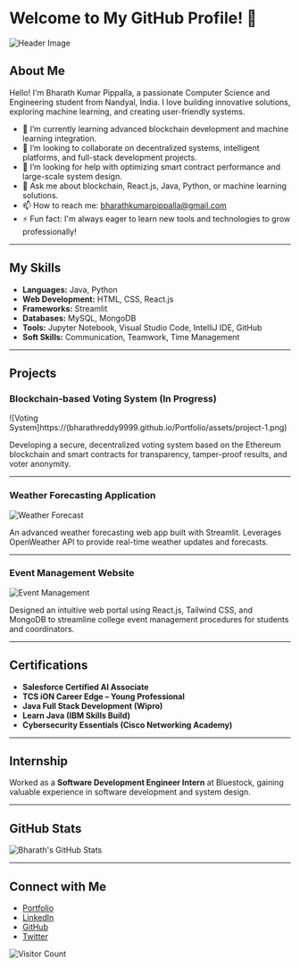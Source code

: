 # Welcome to My GitHub Profile! 👋

![Header Image](https://bharathreddy.com)

## About Me

Hello! I'm Bharath Kumar Pippalla, a passionate Computer Science and Engineering student from Nandyal, India. I love building innovative solutions, exploring machine learning, and creating user-friendly systems.

- 🌱 I’m currently learning advanced blockchain development and machine learning integration.
- 👯 I’m looking to collaborate on decentralized systems, intelligent platforms, and full-stack development projects.
- 🤔 I’m looking for help with optimizing smart contract performance and large-scale system design.
- 💬 Ask me about blockchain, React.js, Java, Python, or machine learning solutions.
- 📫 How to reach me: [bharathkumarpippalla@gmail.com](mailto:bharathkumarpippalla@gmail.com)
- ⚡ Fun fact: I'm always eager to learn new tools and technologies to grow professionally!

---

## My Skills

- **Languages:** Java, Python
- **Web Development:** HTML, CSS, React.js
- **Frameworks:** Streamlit
- **Databases:** MySQL, MongoDB
- **Tools:** Jupyter Notebook, Visual Studio Code, IntelliJ IDE, GitHub
- **Soft Skills:** Communication, Teamwork, Time Management

---

## Projects

### Blockchain-based Voting System (In Progress)
![Voting System]https://(bharathreddy9999.github.io/Portfolio/assets/project-1.png)

Developing a secure, decentralized voting system based on the Ethereum blockchain and smart contracts for transparency, tamper-proof results, and voter anonymity.

---

### Weather Forecasting Application
![Weather Forecast](https://bharathreddy9999.github.io/Portfolio/assets/project-2.png)

An advanced weather forecasting web app built with Streamlit. Leverages OpenWeather API to provide real-time weather updates and forecasts.

---

### Event Management Website
![Event Management](https://your-project-image-url.com)

Designed an intuitive web portal using React.js, Tailwind CSS, and MongoDB to streamline college event management procedures for students and coordinators.

---

## Certifications

- **Salesforce Certified AI Associate**
- **TCS iON Career Edge – Young Professional**
- **Java Full Stack Development (Wipro)**
- **Learn Java (IBM Skills Build)**
- **Cybersecurity Essentials (Cisco Networking Academy)**

---

## Internship

Worked as a **Software Development Engineer Intern** at Bluestock, gaining valuable experience in software development and system design.

---

## GitHub Stats

![Bharath's GitHub Stats](https://github-readme-stats.vercel.app/api?username=bharathreddy9999&show_icons=true&theme=radical)

---

## Connect with Me

- [Portfolio](https://bharathreddy9999.github.io/portfolio)
- [LinkedIn](https://www.linkedin.com/in/Bharath-Kumar-Reddy-Pippalla-08a32b235/)
- [GitHub](https://github.com/bharathreddy9999)
- [Twitter](https://twitter.com/Bharath02012004)

![Visitor Count](https://profile-counter.glitch.me/bharathreddy9999/count.svg)
